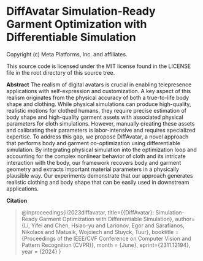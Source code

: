 # DiffAvatar Simulation-Ready Garment Optimization with Differentiable Simulation

Copyright (c) Meta Platforms, Inc. and affiliates.

This source code is licensed under the MIT license found in the
LICENSE file in the root directory of this source tree.

**Abstract**
The realism of digital avatars is crucial in enabling telepresence applications with self-expression and customization. A key aspect of this realism originates from the physical accuracy of both a true-to-life body shape and clothing. While physical simulations can produce high-quality, realistic motions for clothed humans, they require precise estimation of body shape and high-quality garment assets with associated physical parameters for cloth simulations. However, manually creating these assets and calibrating their parameters is labor-intensive and requires specialized expertise. To address this gap, we propose DiffAvatar, a novel approach that performs body and garment co-optimization using differentiable simulation. By integrating physical simulation into the optimization loop and accounting for the complex nonlinear behavior of cloth and its intricate interaction with the body, our framework recovers body and garment geometry and extracts important material parameters in a physically plausible way. Our experiments demonstrate that our approach generates realistic clothing and body shape that can be easily used in downstream applications.

**Citation**
> @inproceedings{li2023diffavatar,
  title={{DiffAvatar}: Simulation-Ready Garment Optimization with Differentiable Simulation}, 
  author={Li, Yifei  and Chen, Hsiao-yu and Larionov, Egor and Sarafianos, Nikolaos and Matusik, Wojciech and Stuyck, Tuur},
  booktitle = {Proceedings of the IEEE/CVF Conference on Computer Vision and Pattern Recognition (CVPR)},
  month = {June},
  eprint={2311.12194},
  year = {2024}
}